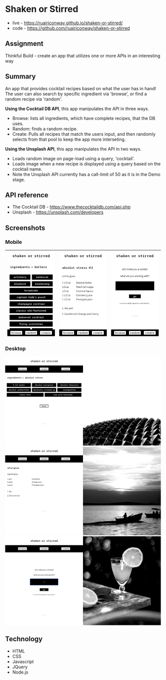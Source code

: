 # Shaken or Stirred

- live - https://ruairiconway.github.io/shaken-or-stirred/
- code - https://github.com/ruairiconway/shaken-or-stirred

## Assignment
Thinkful Build - create an app that utilizes one or more APIs in an interesting way

## Summary
An app that provides cocktail recipes based on what the user has in hand! The user can also search by specific ingredient via 'browse', or find a random recipe via 'random'.

**Using the Cocktail DB API**, this app manipulates the API in three ways.
- Browse: lists all ingredients, which have complete recipes, that the DB uses.
- Random: finds a random recipe.
- Create: Pulls all recipes that match the users input, and then randomly selects from that pool to keep the app more interseting.

**Using the Unsplash API**, this app manipulates the API in two ways.
- Loads random image on page-load using a query, 'cocktail'.
- Loads image when a new recipe is displayed using a query based on the cocktail name.
- Note the Unsplash API currently has a call-limit of 50 as it is in the Demo stage.

## API reference
- The Cocktail DB - https://www.thecocktaildb.com/api.php
- Unsplash - https://unsplash.com/developers

## Screenshots
### Mobile

| ![Image](assets/shaken-or-stirred-browse.png) | ![Image](assets/shaken-or-stirred-drink.png) | ![Image](assets/shaken-or-stirred-create.png) |
|---|---|---|

### Desktop
![Image](assets/shaken-or-stirred-browse-desktop.png)
![Image](assets/shaken-or-stirred-drink-desktop.png)
![Image](assets/shaken-or-stirred-create-desktop.png)

## Technology
- HTML
- CSS
- Javascript
- JQuery
- Node.js